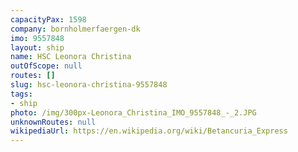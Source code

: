 ```yaml
---
capacityPax: 1598
company: bornholmerfaergen-dk
imo: 9557848
layout: ship
name: HSC Leonora Christina
outOfScope: null
routes: []
slug: hsc-leonora-christina-9557848
tags:
- ship
photo: /img/300px-Leonora_Christina_IMO_9557848_-_2.JPG
unknownRoutes: null
wikipediaUrl: https://en.wikipedia.org/wiki/Betancuria_Express
---
```


